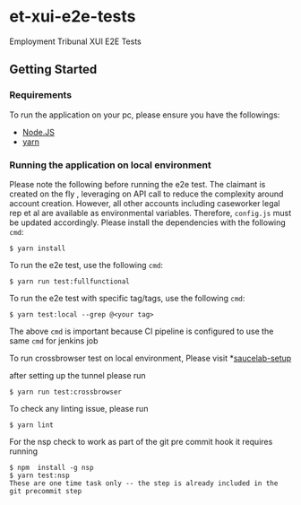 # et-xui-e2e-tests
Employment Tribunal XUI E2E Tests


## Getting Started

### Requirements

To run the application on your pc, please ensure you have the followings:

  * [Node.JS](https://nodejs.org/en/)
  * [yarn](https://yarnpkg.com/)

### Running the application on local environment
Please note the following before running the e2e test. The claimant is created on the fly , leveraging on API call to 
reduce the complexity around account creation. However, all other accounts including caseworker legal rep et al are 
available as environmental variables. Therefore, `config.js` must be updated accordingly.
Please install the dependencies with the following `cmd`:
```
$ yarn install
```

To run the e2e test, use the following `cmd`:
```
$ yarn run test:fullfunctional
```

To run the e2e test with specific tag/tags, use the following `cmd`:
```
$ yarn test:local --grep @<your tag>
```

The above `cmd` is important because CI pipeline is configured to use the same `cmd` for jenkins job

To run crossbrowser test on local environment, Please visit
  *[saucelab-setup](https://tools.hmcts.net/confluence/display/RQA/Sauce+labs)
  
after setting up the tunnel please run 
```
$ yarn run test:crossbrowser
```

To check any linting issue, please run
```
$ yarn lint
```
For the nsp check to work as part of the git pre commit hook  it requires  running
```
$ npm  install -g nsp
$ yarn test:nsp
These are one time task only -- the step is already included in the git precommit step
```
